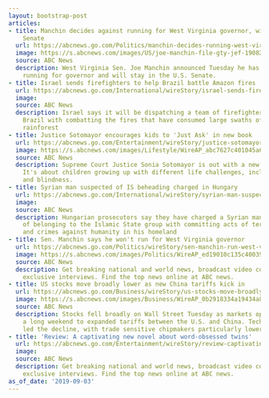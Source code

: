 ```yaml
---
layout: bootstrap-post
articles:
- title: Manchin decides against running for West Virginia governor, will stay in
    Senate
  url: https://abcnews.go.com/Politics/manchin-decides-running-west-virginia-governor-stay-senate/story?id=65355979
  image: https://s.abcnews.com/images/US/joe-manchin-file-gty-jef-190827_hpMain_16x9_992.jpg
  source: ABC News
  description: West Virginia Sen. Joe Manchin announced Tuesday he has decided against
    running for governor and will stay in the U.S. Senate.
- title: Israel sends firefighters to help Brazil battle Amazon fires
  url: https://abcnews.go.com/International/wireStory/israel-sends-firefighters-brazil-battle-amazon-fires-65357792
  image: 
  source: ABC News
  description: Israel says it will be dispatching a team of firefighters to assist
    Brazil with combatting the fires that have consumed large swaths of the country's
    rainforest
- title: Justice Sotomayor encourages kids to 'Just Ask' in new book
  url: https://abcnews.go.com/Entertainment/wireStory/justice-sotomayor-encourages-kids-book-65357732
  image: https://s.abcnews.com/images/Lifestyle/WireAP_abc7627c401045a6a3cb15d2cbbd28f9_16x9_992.jpg
  source: ABC News
  description: Supreme Court Justice Sonia Sotomayor is out with a new book for children.
    It's about children growing up with different life challenges, including autism
    and blindness.
- title: Syrian man suspected of IS beheading charged in Hungary
  url: https://abcnews.go.com/International/wireStory/syrian-man-suspected-beheading-charged-hungary-65357731
  image: 
  source: ABC News
  description: Hungarian prosecutors say they have charged a Syrian man suspected
    of belonging to the Islamic State group with committing acts of terror, murder
    and crimes against humanity in his homeland
- title: Sen. Manchin says he won't run for West Virginia governor
  url: https://abcnews.go.com/Politics/wireStory/sen-manchin-run-west-virginia-governor-65357319
  image: https://s.abcnews.com/images/Politics/WireAP_ed19010c135c40039c29ed0c39384d53_16x9_992.jpg
  source: ABC News
  description: Get breaking national and world news, broadcast video coverage, and
    exclusive interviews. Find the top news online at ABC news.
- title: US stocks move broadly lower as new China tariffs kick in
  url: https://abcnews.go.com/Business/wireStory/us-stocks-move-broadly-lower-china-tariffs-kick-65357318
  image: https://s.abcnews.com/images/Business/WireAP_0b2918334a19434a85dba80be17d8203_16x9_992.jpg
  source: ABC News
  description: Stocks fell broadly on Wall Street Tuesday as markets opened after
    a long weekend to expanded tariffs between the U.S. and China. Technology companies
    led the decline, with trade sensitive chipmakers particularly lower
- title: 'Review: A captivating new novel about word-obsessed twins'
  url: https://abcnews.go.com/Entertainment/wireStory/review-captivating-word-obsessed-twins-65357275
  image: 
  source: ABC News
  description: Get breaking national and world news, broadcast video coverage, and
    exclusive interviews. Find the top news online at ABC news.
as_of_date: '2019-09-03'
---
```


